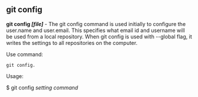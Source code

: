 ## git config

**git config *[file]*** - The git config command is used initially to configure the user.name and user.email. This specifies what email id and username will be used from a local repository.
When git config is used with --global flag, it writes the settings to all repositories on the computer.

Use command:
```bash=
git config.
```

Usage:

$ git config _setting_  _command_ 
